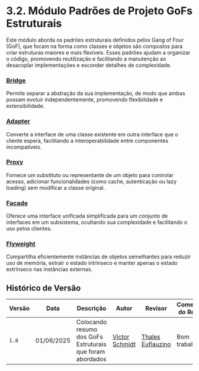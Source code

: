 # 3.2. Módulo Padrões de Projeto GoFs Estruturais

Este módulo aborda os padrões estruturais definidos pelos Gang of Four (GoF), que focam na forma como classes e objetos são compostos para criar estruturas maiores e mais flexíveis. Esses padrões ajudam a organizar o código, promovendo reutilização e facilitando a manutenção ao desacoplar implementações e esconder detalhes de complexidade.


### [Bridge](./PadroesDeProjeto/gofsEstruturais/Bridge/3.2.1.Bridge.md)

Permite separar a abstração da sua implementação, de modo que ambas possam evoluir independentemente, promovendo flexibilidade e extensibilidade.

### [Adapter](./PadroesDeProjeto/gofsEstruturais/Adapter/3.2.2.Adapter.md)

Converte a interface de uma classe existente em outra interface que o cliente espera, facilitando a interoperabilidade entre componentes incompatíveis.

### [Proxy](./PadroesDeProjeto/gofsEstruturais/Proxy/3.2.3.Proxy.md)

Fornece um substituto ou representante de um objeto para controlar acesso, adicionar funcionalidades (como cache, autenticação ou lazy loading) sem modificar a classe original.

### [Facade](./PadroesDeProjeto/gofsEstruturais/Facade/3.2.2.Facade.md)

Oferece uma interface unificada simplificada para um conjunto de interfaces em um subsistema, ocultando sua complexidade e facilitando o uso pelos clientes.

### [Flyweight](./PadroesDeProjeto/gofsEstruturais/Flyweight/3.2.4.Flyweight.md)

Compartilha eficientemente instâncias de objetos semelhantes para reduzir uso de memória, extrair o estado intrínseco e manter apenas o estado extrínseco nas instâncias externas.



## Histórico de Versão

| Versão | Data | Descrição | Autor | Revisor | Comentário do Revisor |
| -- | -- | -- | -- | -- | -- |
| `1.0`  | 01/06/2025 | Colocando resumo dos GoFs Estruturais que foram abordados | [Víctor Schmidt](https://github.com/moonshinerd) | [Thales Euflauzino](https://github.com/thaleseuflauzino)  | Bom trabalho! |
